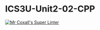 # ICS3U-Unit2-02-CPP

[![Mr Coxall's Super Linter](https://github.com/Evgeny-Vovk/ICS3U-Unit2-02-CPP/workflows/Mr%20Coxall's%20Super%20Linter/badge.svg)](https://github.com/Evgeny-Vovk/ICS3U-Unit2-02-CPP/actions)
